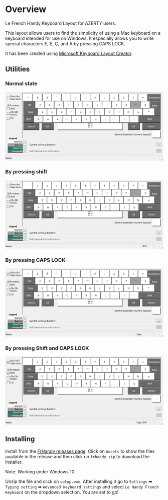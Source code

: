 # Overview

Le French Handy Keyboard Layout for AZERTY users.

This layout allows users to find the simplicity of using a Mac keyboard on a keyboard intended for use on Windows. It especially allows you to write special characters É, È, Ç, and À by pressing CAPS LOCK.

It has been created using [Microsoft Keyboard Layout Creator](https://www.microsoft.com/en-us/download/details.aspx?id=22339).

## Utilities

### Normal state

![normal](doc/images/FrHandy_Normal.png)

### By pressing shift

![Shift](doc/images/FrHandy_Shift.png)

### By pressing CAPS LOCK

![CAPS](doc/images/FrHandy_CAPS.png)

### By pressing Shift and CAPS LOCK

![Shift_CAPS](doc/images/FrHandy_Shift_CAPS.png)

## Installing

Install from the [FrHandy releases page](https://github.com/lcarne/FrHandy/releases). Click on `Assets` to show the files available in the release and then click on `frhandy.zip` to download the installer.

Note: Working under Windows 10.

Unzip the file and click on `setup.exe`. After installing it go to `Settings` ➡ `Typing setting` ➡ `Advanced keyboard settings` and select `Le Handy French Keyboard` on the dropdown selection.
You are set to go!
